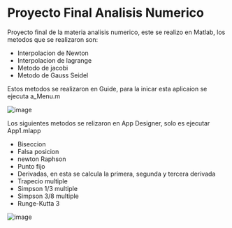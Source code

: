 # Proyecto Final Analisis Numerico
Proyecto final de la materia analisis numerico, este se realizo en Matlab, los metodos que se realizaron son:
- Interpolacion de Newton
- Interpolacion de lagrange
- Metodo de jacobi
- Metodo de Gauss Seidel

Estos  metodos se realizaron en Guide, para la inicar esta aplicaion se ejecuta  a_Menu.m 

![image](https://user-images.githubusercontent.com/32054958/203657921-6ea3cdd5-853f-4a24-8290-f706cc478bb8.png)

Los siguientes metodos se relizaron en App Designer, solo es ejecutar App1.mlapp

- Biseccion
- Falsa posicion
- newton Raphson
- Punto fijo
- Derivadas, en esta se calcula la primera, segunda y tercera derivada
- Trapecio multiple
- Simpson 1/3 multiple
- Simpson 3/8 multiple
- Runge-Kutta 3


![image](https://user-images.githubusercontent.com/32054958/203657986-08b885e2-2596-41b1-ab88-e9e276350753.png)


